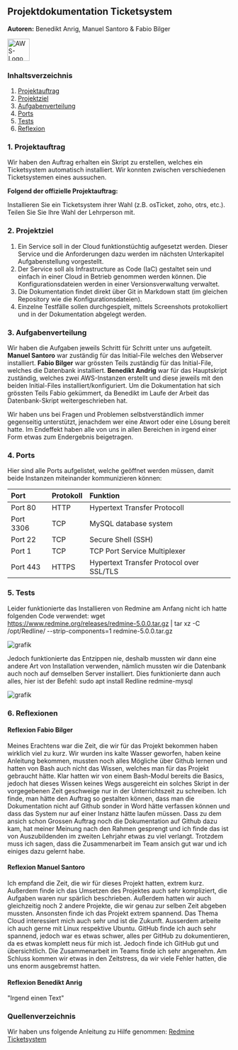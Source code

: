 ## Projektdokumentation Ticketsystem
**Autoren:** Benedikt Anrig, Manuel Santoro & Fabio Bilger

<img alt="AWS-Logo" src="https://user-images.githubusercontent.com/73245336/209247010-14a3b368-32fa-40ee-bd46-9c6322aff8a0.png" style="height:50px"></img>


### Inhaltsverzeichnis
1. [Projektauftrag](#projektauftrag)
2. [Projektziel](#projektziel)
3. [Aufgabenverteilung](#aufgabenverteilung)
4. [Ports](#ports)
5. [Tests](#tests)
6. [Reflexion](#reflexion)
 

<a name="projektauftrag"></a>
### 1. Projektauftrag
Wir haben den Auftrag erhalten ein Skript zu erstellen, welches ein Ticketsystem automatisch installiert. Wir konnten zwischen verschiedenen Ticketsystemen eines aussuchen. 

**Folgend der offizielle Projektauftrag:**

Installieren Sie ein Ticketsystem ihrer Wahl (z.B. osTicket, zoho, otrs, etc.). Teilen Sie Sie Ihre Wahl der Lehrperson mit.

<a name="projektziel"></a>
### 2. Projektziel

1.	Ein Service soll in der Cloud funktionstüchtig aufgesetzt werden. Dieser Service und die Anforderungen dazu werden im nächsten Unterkapitel Aufgabenstellung 
   vorgestellt.
3.	Der Service soll als Infrastructure as Code (IaC) gestaltet sein und einfach in einer Cloud in Betrieb genommen werden können. Die Konfigurationsdateien werden in      einer Versionsverwaltung verwaltet.
4.	Die Dokumentation findet direkt über Git in Markdown statt (im gleichen Repository wie die Konfigurationsdateien).
5.	Einzelne Testfälle sollen durchgespielt, mittels Screenshots protokolliert und in der Dokumentation abgelegt werden.


<a name="aufgabenverteilung"></a>
### 3. Aufgabenverteilung

Wir haben die Aufgaben jeweils Schritt für Schritt unter uns aufgeteilt.
**Manuel Santoro** war zuständig für das Initial-File welches den Webserver installiert.
**Fabio Bilger** war grössten Teils zuständig für das Initial-File, welches die Datenbank installiert.
**Benedikt Andrig** war für das Hauptskript zuständig, welches zwei AWS-Instanzen erstellt und diese jeweils mit den beiden Initial-Files installiert/konfiguriert.
Um die Dokumentation hat sich grössten Teils Fabio gekümmert, da Benedikt im Laufe der Arbeit das Datenbank-Skript weitergeschrieben hat.

Wir haben uns bei Fragen und Problemen selbstverständlich immer gegenseitig unterstützt, jenachdem wer eine Atwort oder eine Lösung bereit hatte.
Im Endeffekt haben alle von uns in allen Bereichen in irgend einer Form etwas zum Endergebnis beigetragen.

<a name="ports"></a>
### 4. Ports
Hier sind alle Ports aufgelistet, welche geöffnet werden müssen, damit beide Instanzen miteinander kommunizieren können:

| Port         | Protokoll      | Funktion                        |
| :---         | :---           | :---                            |
| Port 80      | HTTP           | Hypertext Transfer Protocoll    |
| Port 3306    | TCP            | MySQL database system           |
| Port 22      | TCP            | Secure Shell (SSH)              |
| Port 1       | TCP            | TCP Port Service Multiplexer    |
| Port 443     | HTTPS          | Hypertext Transfer Protocol over SSL/TLS |

<a name="tests"></a>
### 5. Tests
Leider funktionierte das Installieren von Redmine am Anfang nicht ich hatte folgenden Code verwendet:
wget https://www.redmine.org/releases/redmine-5.0.0.tar.gz | tar xz -C /opt/Redline/ --strip-components=1 redmine-5.0.0.tar.gz


![grafik](https://user-images.githubusercontent.com/114143132/209410073-940c46be-ff34-464c-ae74-d0cb88f08ea2.png)


Jedoch funktionierte das Entzippen nie, deshalb mussten wir dann eine andere Art von Installation verwenden, nämlich mussten wir die Datenbank auch noch auf demselben Server installiert. Dies funktionierte dann auch alles, hier ist der Befehl:
sudo apt install Redline redmine-mysql


![grafik](https://user-images.githubusercontent.com/114143132/209410234-430bac45-cc5b-47e0-a2a4-c5bd7ff6283a.png)


<a name="reflexion"></a>
### 6. Reflexionen

#### Reflexion Fabio Bilger
Meines Erachtens war die Zeit, die wir für das Projekt bekommen haben wirklich viel zu kurz. Wir wurden ins kalte Wasser geworfen, haben keine Anleitung bekommen, mussten noch alles Mögliche über Github lernen und hatten von Bash auch nicht das Wissen, welches man für das Projekt gebraucht hätte.
Klar hatten wir von einem Bash-Modul bereits die Basics, jedoch hat dieses Wissen keines Wegs ausgereicht ein solches Skript in der vorgegebenen Zeit geschweige nur in der Unterrichtszeit zu schreiben. 
Ich finde, man hätte den Auftrag so gestalten können, dass man die Dokumentation nicht auf Github sonder in Word hätte verfassen können und dass das System nur auf einer Instanz hätte laufen müssen. 
Dass zu dem ansich schon Grossen Auftrag noch die Dokumentation auf Github dazu kam, hat meiner Meinung nach den Rahmen gesprengt und ich finde das ist von Auszubildenden im zweiten Lehrjahr etwas zu viel verlangt.
Trotzdem muss ich sagen, dass die Zusammenarbeit im Team ansich gut war und ich einiges dazu gelernt habe.

#### Reflexion Manuel Santoro
Ich empfand die Zeit, die wir für dieses Projekt hatten, extrem kurz. Außerdem finde ich das Umsetzen des Projektes auch sehr kompliziert, die Aufgaben waren nur spärlich beschrieben. Außerdem hatten wir auch gleichzeitig noch 2 andere Projekte, die wir genau zur selben Zeit abgeben mussten. Ansonsten finde ich das Projekt extrem spannend. Das Thema Cloud interessiert mich auch sehr und ist die Zukunft. Ausserdem arbeite ich auch gerne mit Linux respektive Ubuntu. GitHub finde ich auch sehr spannend, jedoch war es etwas schwer, alles per GitHub zu dokumentieren, da es etwas komplett neus für mich ist. Jedoch finde ich GitHub gut und übersichtlich. Die Zusammenarbeit im Teams finde ich sehr angenehm. Am Schluss kommen wir etwas in den Zeitstress, da wir viele Fehler hatten, die uns enorm ausgebremst hatten.

#### Reflexion Benedikt Anrig
"Irgend einen Text"



### Quellenverzeichnis
Wir haben uns folgende Anleitung zu Hilfe genommen:
<a href="https://www.veuhoff.net/redmine-ticketsystem-installation-und-konfiguration-fuer-linux-ubuntu-22-04/"> Redmine Ticketsystem </a>
